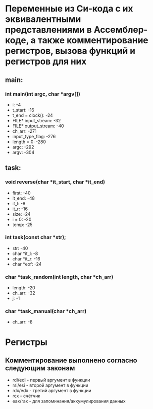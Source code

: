 # Переменные из Си-кода с их эквивалентными представлениями в Ассемблер-коде, а также комментирование регистров, вызова функций и регистров для них

## __main__:
### int main(int argc, char *argv[])
* i: -4
* t_start: -16
* t_end = clock(): -24
* FILE* input_stream: -32
* FILE* output_stream: -40
* ch_arr: -271
* input_type_flag: -276
* length = 0: -280
*  argc: -292
*  argv: -304

## task:

### void reverse(char *it_start, char *it_end)
* first: -40
* it_end: -48
* it_l: -8
* it_r: -16
* size: -24
* i = 0: -20
* temp: -25

### int task(const char *str);
* str: -40
* char *it_l: -8
* char *it_r: -16
* char *eof: -24

### char *task_random(int length, char *ch_arr)
* length: -20
* ch_arr: -32
* j: -1

### char *task_manual(char *ch_arr)
* ch_arr: -8


# Регистры
## Комментирование выполнено согласно следующим законам
 * rdi/edi - первый аргумент в функции
 * rsi/esi - второй аргумент в функции
 * rdx/edx - третий аргумент в функции
 * rcx - счётчик
 * eax/rax - для запоминания/аккумулирования данных
